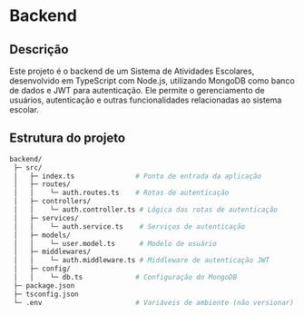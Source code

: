 # Backend

## Descrição
Este projeto é o backend de um Sistema de Atividades Escolares, desenvolvido em TypeScript com Node.js, utilizando MongoDB como banco de dados e JWT para autenticação. Ele permite o gerenciamento de usuários, autenticação e outras funcionalidades relacionadas ao sistema escolar.

## Estrutura do projeto

```bash
backend/
 ├─ src/
 │   ├─ index.ts               # Ponto de entrada da aplicação
 │   ├─ routes/
 │   │    └─ auth.routes.ts    # Rotas de autenticação
 │   ├─ controllers/
 │   │    └─ auth.controller.ts # Lógica das rotas de autenticação
 │   ├─ services/
 │   │    └─ auth.service.ts    # Serviços de autenticação
 │   ├─ models/
 │   │    └─ user.model.ts      # Modelo de usuário
 │   ├─ middlewares/
 │   │    └─ auth.middleware.ts # Middleware de autenticação JWT
 │   ├─ config/
 │   │    └─ db.ts             # Configuração do MongoDB
 ├─ package.json
 ├─ tsconfig.json
 └─ .env                       # Variáveis de ambiente (não versionar)
```